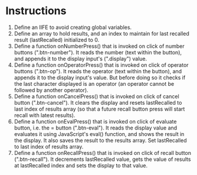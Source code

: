 # Instructions

1. Define an IIFE to avoid creating global variables.
2. Define an array to hold results, and an index to maintain for last recalled result (lastRecalled) initialized to 0.
2. Define a function onNumberPress() that is invoked on click of number buttons (".btn-number"). It reads the number (text within the button), and appends it to the display input's (".display") value.
3. Define a function onOperatorPress() that is invoked on click of operator buttons (".btn-op"). It reads the operator (text within the button), and appends it to the display input's value. But before doing so it checks if the last character displayed  is an operator (an operator cannot be followed by another operator).
3. Define a function onCancelPress() that is invoked on click of cancel button (".btn-cancel"). It clears the display and resets  lastRecalled to last index of results array (so that a future recall button press will start recall with latest results).
4. Define a function onEvalPress() that is invoked on click of evaluate button, i.e. the = button (".btn-eval"). It reads the display value and evaluates it using JavaScript's eval() function, and shows the result in the display. It also saves the result to the results array. Set lastRecalled to last index of results array.
5. Define a function onRecallPress() that is invoked on click of recall button (".btn-recall"). It decrements lastRecalled value, gets the value of results at lastRecalled index and sets the display to that value.